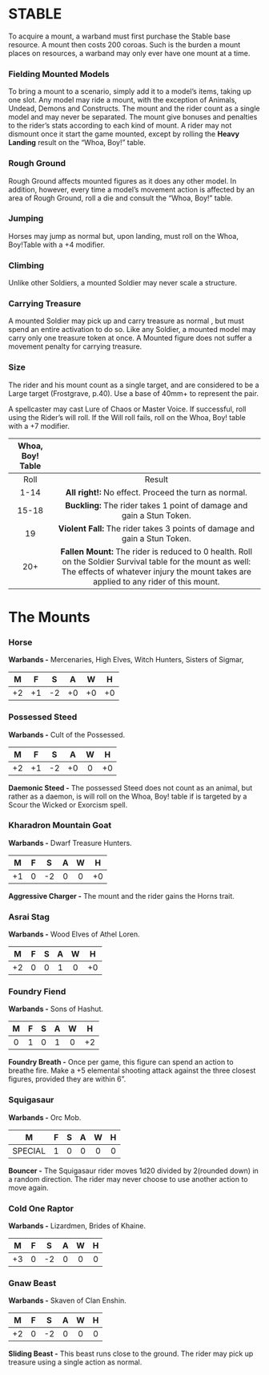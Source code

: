 # STABLE

To acquire a mount, a warband must first purchase the Stable base resource. A mount then costs 200 coroas. Such is the burden a mount places on resources, a warband may only ever have one mount at a time.

### Fielding Mounted Models

To bring a mount to a scenario, simply add it to a model’s items, taking up one slot. Any model may ride a mount, with the exception of Animals, Undead, Demons and Constructs. The mount and the rider count as a single model and may never be separated. The mount give bonuses and penalties to the rider’s stats according to each kind of mount. A rider may not dismount once it start the game mounted, except by rolling the **Heavy Landing** result on the “Whoa, Boy\!” table.

### Rough Ground

Rough Ground affects mounted figures as it does any other model. In addition, however, every time a model’s movement action is affected by an area of Rough Ground, roll a die and consult the “Whoa, Boy\!” table.

### Jumping

Horses may jump as normal but, upon landing, must roll on the Whoa, Boy\!Table with a \+4 modifier.

### Climbing

Unlike other Soldiers, a mounted Soldier may never scale a structure.

### Carrying Treasure

A mounted Soldier may pick up and carry treasure as normal , but must spend an entire activation to do so. Like any Soldier, a mounted model may carry only one treasure token at once. A Mounted figure does not suffer a movement penalty for carrying treasure.

### Size

The rider and his mount count as a single target, and are considered to be a Large target (Frostgrave, p.40). Use a base of 40mm+ to represent the pair.

A spellcaster may cast Lure of Chaos or Master Voice. If successful, roll using the Rider’s will roll. If the Will roll fails, roll on the Whoa, Boy\! table with a \+7 modifier.

| Whoa, Boy\! Table |                                                                                                                                                                                                      |
| :---------------: | :--------------------------------------------------------------------------------------------------------------------------------------------------------------------------------------------------: |
|       Roll        |                                                                                                Result                                                                                                |
|       1-14        |                                                                       **All right\!:** No effect. Proceed the turn as normal.                                                                        |
|       15-18       |                                                                **Buckling:** The rider takes 1 point of damage and gain a Stun Token.                                                                |
|        19         |                                                             **Violent Fall:** The rider takes 3 points of damage and gain a Stun Token.                                                              |
|        20+        | **Fallen Mount:** The rider is reduced to 0 health. Roll on the Soldier Survival table for the mount as well: The effects of whatever injury the mount takes are applied to any rider of this mount. |

# The Mounts

### Horse

**Warbands \-** Mercenaries, High Elves, Witch Hunters, Sisters of Sigmar,

|  M  |  F  |  S  |  A  |  W  |  H  |
| :-: | :-: | :-: | :-: | :-: | :-: |
| \+2 | \+1 | \-2 | \+0 | \+0 | \+0 |

### Possessed Steed

**Warbands \-** Cult of the Possessed.

|  M  |  F  |  S  |  A  |  W  |  H  |
| :-: | :-: | :-: | :-: | :-: | :-: |
| \+2 | \+1 | \-2 | \+0 |  0  | \+0 |

**Daemonic Steed \-** The possessed Steed does not count as an animal, but rather as a daemon, is will roll on the Whoa, Boy\! table if is targeted by a Scour the Wicked or Exorcism spell.

### Kharadron Mountain Goat

**Warbands \-** Dwarf Treasure Hunters.

|  M  |  F  |  S  |  A  |  W  |  H  |
| :-: | :-: | :-: | :-: | :-: | :-: |
| \+1 |  0  | \-2 |  0  |  0  | \+0 |

**Aggressive Charger \-** The mount and the rider gains the Horns trait.

### Asrai Stag

**Warbands \-** Wood Elves of Athel Loren.

|  M  |  F  |  S  |  A  |  W  |  H  |
| :-: | :-: | :-: | :-: | :-: | :-: |
| \+2 |  0  |  0  |  1  |  0  | \+0 |

### Foundry Fiend

**Warbands \-** Sons of Hashut.

|  M  |  F  |  S  |  A  |  W  |  H  |
| :-: | :-: | :-: | :-: | :-: | :-: |
|  0  |  1  |  0  |  1  |  0  | \+2 |

**Foundry Breath \-** Once per game, this figure can spend an action to breathe fire. Make a \+5 elemental shooting attack against the three closest figures, provided they are within 6”.

### Squigasaur

**Warbands \-** Orc Mob.

|    M    |  F  |  S  |  A  |  W  |  H  |
| :-----: | :-: | :-: | :-: | :-: | :-: |
| SPECIAL |  1  |  0  |  0  |  0  |  0  |

**Bouncer \-** The Squigasaur rider moves 1d20 divided by 2(rounded down) in a random direction. The rider may never choose to use another action to move again.

### Cold One Raptor

**Warbands \-** Lizardmen, Brides of Khaine.

|  M  |  F  |  S  |  A  |  W  |  H  |
| :-: | :-: | :-: | :-: | :-: | :-: |
| \+3 |  0  | \-2 |  0  |  0  |  0  |

###

###

###

### Gnaw Beast

**Warbands \-** Skaven of Clan Enshin.

|  M  |  F  |  S  |  A  |  W  |  H  |
| :-: | :-: | :-: | :-: | :-: | :-: |
| \+2 |  0  | \-2 |  0  |  0  |  0  |

**Sliding Beast \-** This beast runs close to the ground. The rider may pick up treasure using a single action as normal.

